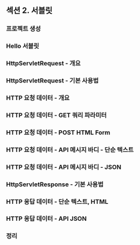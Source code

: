 ## 섹션 2. 서블릿

### 프로젝트 생성

### Hello 서블릿

### HttpServletRequest - 개요

### HttpServletRequest - 기본 사용법

### HTTP 요청 데이터 - 개요

### HTTP 요청 데이터 - GET 쿼리 파라미터

### HTTP 요청 데이터 - POST HTML Form

### HTTP 요청 데이터 - API 메시지 바디 - 단순 텍스트

### HTTP 요청 데이터 - API 메시지 바디 - JSON

### HttpServletResponse - 기본 사용법

### HTTP 응답 데이터 - 단순 텍스트, HTML

### HTTP 응답 데이터 - API JSON

### 정리

